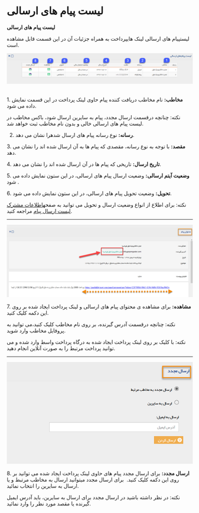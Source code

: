 # لیست پیام های ارسالی        

**لیست پیام های ارسالی**

لیستپیام های ارسالی لینک هایپرداخت به همراه جزئیات آن در این قسمت قابل مشاهده است.

![](sendmessageslist.png)  

1\. **مخاطب:** نام مخاطب دریافت کننده پیام حاوی لینک پرداخت در این قسمت نمایش داده می شود.

نکته: چنانچه درقسمت ارسال مجدد، پیام به سایرین ارسال شود، باکس مخاطب در لیست پیام های ارسالی خالی و بدون نام مخاطب ثبت خواهد شد.

2. **رسانه:** نوع رسانه پیام های ارسال شدهرا نشان می دهد.

3\. **مقصد:** با توجه به نوع رسانه، مقصدی که پیام ها به آن ارسال شده اند را نشان می دهد.

4\. **تاریخ ارسال:** تاریخی که پیام ها در آن ارسال شده اند را نشان می دهد.

5\. **وضعیت آیتم ارسالی:** وضعیت ارسال پیام های ارسالی، در این ستون نمایش داده می شود .

6\. **تحویل:** وضعیت تحویل پیام های ارسالی، در این ستون نمایش داده می شود.

نکته: برای اطلاع از انواع وضعیت ارسال و تحویل می توانید به صفحه[اطلاعات مشترک لیست ارسال پیام](HelpPayamgostar/Communications/SentlistCommoninfo.md) مراجعه کنید.

* * *

![](sendmessageslist-content.png)

7\. **مشاهده:** برای مشاهده ی محتوای پیام های ارسالی و لینک پرداخت ایجاد شده بر روی این دکمه کلیک کنید.

نکته: چنانچه درقسمت آدرس گیرنده، بر روی نام مخاطب کلیک کنید،می توانید به پروفایل مخاطب وارد شوید.

نکته: با کلیک بر روی لینک پرداخت ایجاد شده به درگاه پرداخت واسط وارد شده و می توانید پرداخت مرتبط را به صورت آنلاین انجام دهید.

* * *

![](sendmessageslist-resend.png)

8\. **ارسال مجدد:** برای ارسال مجدد پیام های حاوی لینک پرداخت ایجاد شده می توانید بر روی این دکمه کلیک کنید.  برای ارسال مجدد میتوانید ارسال به مخاطب مرتبط و یا ارسال به سایرین را انتخاب نمائید.

نکته: در نظر داشته باشید در ارسال مجدد برای ارسال به سایرین، باید آدرس ایمیل گیرنده یا مقصد مورد نظر را وارد نمائید.